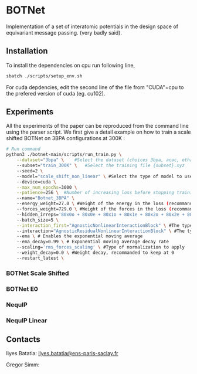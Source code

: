 # BOTNet

Implementation of a set of interatomic potentials in the design space of equivariant message passing. (very badly said).


## Installation

To install the dependencies on cpu run following line,

```bash
sbatch ./scripts/setup_env.sh
```
For cuda depdencies, edit the second line of the file from "CUDA"=cpu to the prefered version of cuda (eg. cu102).

## Experiments

All the experiments of the paper can be reproduced from the command line using the parser script. We first give a detail example on how to train a scale shifted BOTNet on 3BPA configurations at 300K :

```bash
# Run command
python3 ./botnet-main/scripts/run_train.py \
    --dataset="3bpa" \    #Select the dataset (choices 3bpa, acac, ethanol, iso17, md17)
    --subset="train_300K" \   #Select the training file {subset}.xyz
    --seed=2 \  
    --model="scale_shift_non_linear" \ #Select the type of model to use
    --device=cuda \
    --max_num_epochs=3000 \
    --patience=256 \  #Number of increasing loss before stopping training
    --name="Botnet_3BPA" \ 
    --energy_weight=27.0 \ #Weight of the energy in the loss (recommanded equal to the average number of atoms in the training set)
    --forces_weight=729.0 \ #Weight of the forces in the loss (recommanded to the square of the number of atoms in the training set).
    --hidden_irreps='80x0o + 80x0e + 80x1o + 80x1e + 80x2o + 80x2e + 80x3o + 80x3e' \ #The irreducible representations of hidden features in the network
    --batch_size=5 \
    --interaction_first="AgnosticNonlinearInteractionBlock" \ #The type of interaction to use at the first layer
    --interaction="AgnosticResidualNonlinearInteractionBlock" \ #The type of interaction to use for all the subsequent layers
    --ema \ # Enables the exponential moving average
    --ema_decay=0.99 \ # Exponential moving average decay rate
    --scaling='rms_forces_scaling' \ #Type of normalization to apply
    --weight_decay=0.0 \ #Weight decay, recommanded to keep at 0
    --restart_latest \
```

### BOTNet Scale Shifted
### BOTNet E0
### NequIP 
### NequIP Linear


## Contacts

Ilyes Batatia: ilyes.batatia@ens-paris-saclay.fr 

Gregor Simm: 

